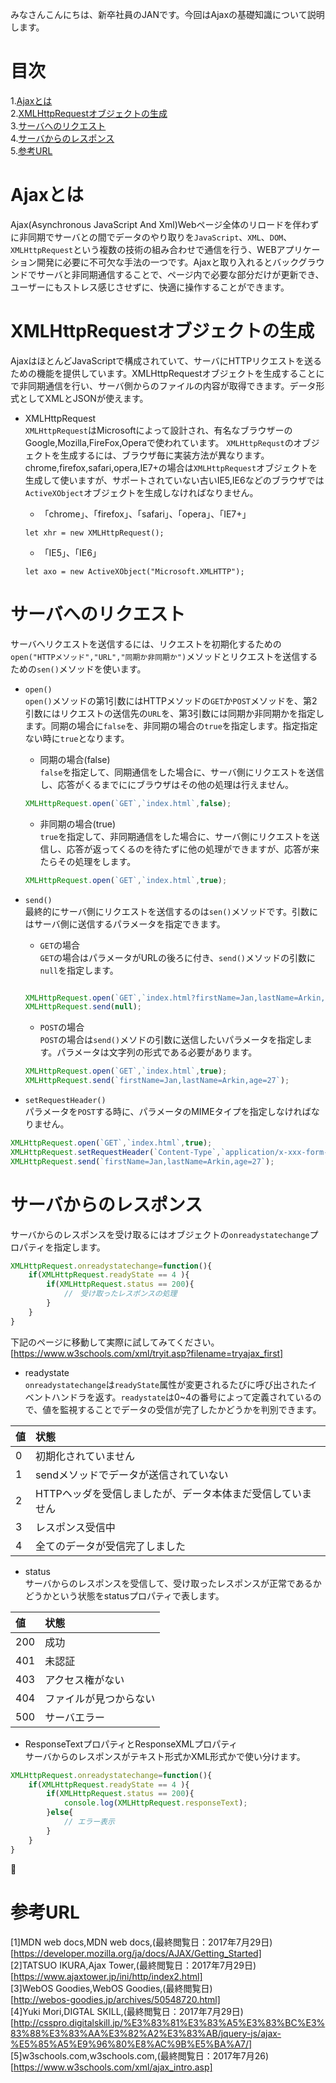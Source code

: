 みなさんこんにちは、新卒社員のJANです。今回はAjaxの基礎知識について説明します。


# 目次

1.[Ajaxとは](#Ajax)<br>
2.[XMLHttpRequestオブジェクトの生成](#XHR)<br>
3.[サーバへのリクエスト](#Request)<br>
4.[サーバからのレスポンス](#Response)<br>
5.[参考URL](#reference)<br>

<a id="Ajax"></a>
# Ajaxとは
 Ajax(Asynchronous JavaScript And Xml)Webページ全体のリロードを伴わずに非同期でサーバとの間でデータのやり取りを`JavaScript`、`XML`、`DOM`、`XMLHttpRequest`という複数の技術の組み合わせで通信を行う、WEBアプリケーション開発に必要に不可欠な手法の一つです。Ajaxと取り入れるとバックグラウンドでサーバと非同期通信することで、ページ内で必要な部分だけが更新でき、ユーザーにもストレス感じさせずに、快適に操作することができます。

<a id="XHR"></a>
 # XMLHttpRequestオブジェクトの生成
AjaxはほとんどJavaScriptで構成されていて、サーバにHTTPリクエストを送るための機能を提供しています。XMLHttpRequestオブジェクトを生成することにで非同期通信を行い、サーバ側からのファイルの内容が取得できます。データ形式としてXMLとJSONが使えます。


* XMLHttpRequest<br>
`XMLHttpRequest`はMicrosoftによって設計され、有名なブラウザーのGoogle,Mozilla,FireFox,Operaで使われています。
`XMLHttpRequst`のオブジェクトを生成するには、ブラウザ毎に実装方法が異なります。
chrome,firefox,safari,opera,IE7+の場合は`XMLHttpRequest`オブジェクトを生成して使いますが、サポートされていない古いIE5,IE6などのブラウザでは`ActiveXObject`オブジェクトを生成しなければなりません。

    * 「chrome」、「firefox」、「safari」、「opera」、「IE7+」

    ```
    let xhr = new XMLHttpRequest();
    ```
    
    * 「IE5」、「IE6」

    ```
    let axo = new ActiveXObject("Microsoft.XMLHTTP");
    ```
<a id="Request"></a>
# サーバへのリクエスト
サーバへリクエストを送信するには、リクエストを初期化するための`open("HTTPメソッド","URL","同期か非同期か")`メソッドとリクエストを送信するための`sen()`メソッドを使います。

* `open()`<br>
`open()`メソッドの第1引数にはHTTPメソッドの`GET`か`POST`メソッドを、第2引数にはリクエストの送信先の`URL`を、第3引数には同期か非同期かを指定します。同期の場合に`false`を、非同期の場合の`true`を指定します。指定指定ない時に`true`となります。

    * 同期の場合(false)<br>
`false`を指定して、同期通信をした場合に、サーバ側にリクエストを送信し、応答がくるまでににブラウザはその他の処理は行えません。

    ```JavaScript:ajaxopen.js
    XMLHttpRequest.open(`GET`,`index.html`,false);
    ``` 

    * 非同期の場合(true)<br>
`true`を指定して、非同期通信をした場合に、サーバ側にリクエストを送信し、応答が返ってくるのを待たずに他の処理ができますが、応答が来たらその処理をします。

    ```JavaScript:ajaxopen.js
    XMLHttpRequest.open(`GET`,`index.html`,true);
    ```


* `send()`<br>
最終的にサーバ側にリクエストを送信するのは`sen()`メソッドです。引数にはサーバ側に送信するパラメータを指定できます。
    * `GET`の場合<br>
    `GET`の場合はパラメータがURLの後ろに付き、`send()`メソッドの引数に`null`を指定します。

    ```JavaScript:ajaxsend.js

    XMLHttpRequest.open(`GET`,`index.html?firstName=Jan,lastName=Arkin,age=27`,true);
    XMLHttpRequest.send(null);

    ```

    * `POST`の場合<br>
    `POST`の場合は`send()`メソドの引数に送信したいパラメータを指定します。パラメータは文字列の形式である必要があります。

    ```JavaScript:ajaxsend.js
    XMLHttpRequest.open(`GET`,`index.html`,true);
    XMLHttpRequest.send(`firstName=Jan,lastName=Arkin,age=27`);
    ```

* `setRequestHeader()`<br>
パラメータを`POST`する時に、パラメータのMIMEタイプを指定しなければなりません。

```JavaScript:ajaxsetrequestheader.js
XMLHttpRequest.open(`GET`,`index.html`,true);
XMLHttpRequest.setRequestHeader(`Content-Type`,`application/x-xxx-form-urlencoded`);
XMLHttpRequest.send(`firstName=Jan,lastName=Arkin,age=27`);
```
<a id="Response"></a>
# サーバからのレスポンス
サーバからのレスポンスを受け取るにはオブジェクトの`onreadystatechange`プロパティを指定します。

```JavaScript:ajaxonreadystatechange.js
XMLHttpRequest.onreadystatechange=function(){
    if(XMLHttpRequest.readyState == 4 ){
        if(XMLHttpRequest.status == 200){
            //　受け取ったレスポンスの処理
        }
    }
}
```
下記のページに移動して実際に試してみてください。<br>[https://www.w3schools.com/xml/tryit.asp?filename=tryajax_first]

* readystate<br>
`onreadystatechange`は`readyState`属性が変更されるたびに呼び出されたイベントハンドラを返す。`readystate`は0~4の番号によって定義されているので、値を監視することでデータの受信が完了したかどうかを判別できます。

|値|状態|
|:---|:---|
|0|初期化されていません|
|1|sendメソッドでデータが送信されていない|
|2|HTTPヘッダを受信しましたが、データ本体まだ受信していません|
|3|レスポンス受信中|
|4|全てのデータが受信完了しました|

* status<br>
サーバからのレスポンスを受信して、受け取ったレスポンスが正常であるかどうかという状態をstatusプロパティで表します。

|値|状態|
|:---|:---|
|200|成功|
|401|未認証|
|403|アクセス権がない|
|404|ファイルが見つからない|
|500|サーバエラー|

* ResponseTextプロパティとResponseXMLプロパティ<br>
サーバからのレスポンスがテキスト形式かXML形式かで使い分けます。

```JavaScript:ajaxonreadystatechange.js
XMLHttpRequest.onreadystatechange=function(){
    if(XMLHttpRequest.readyState == 4 ){
        if(XMLHttpRequest.status == 200){
            console.log(XMLHttpRequest.responseText);
        }else{
            // エラー表示
        }
    }
}
```

<a id="reference"></a>
# 参考URL
[1]MDN web docs,MDN web docs,(最終閲覧日：2017年7月29日)<br>[https://developer.mozilla.org/ja/docs/AJAX/Getting_Started]<br>
[2]TATSUO IKURA,Ajax Tower,(最終閲覧日：2017年7月29日)<br>[https://www.ajaxtower.jp/ini/http/index2.html]<br>
[3]WebOS Goodies,WebOS Goodies,(最終閲覧日)<br>[http://webos-goodies.jp/archives/50548720.html]<br>
[4]Yuki Mori,DIGTAL SKILL,(最終閲覧日：2017年7月29日)<br>[http://csspro.digitalskill.jp/%E3%83%81%E3%83%A5%E3%83%BC%E3%83%88%E3%83%AA%E3%82%A2%E3%83%AB/jquery-js/ajax-%E5%85%A5%E9%96%80%E8%AC%9B%E5%BA%A7/]<br>
[5]w3schools.com,w3schools.com,(最終閲覧日：2017年7月26)<br>
[https://www.w3schools.com/xml/ajax_intro.asp]<br>
